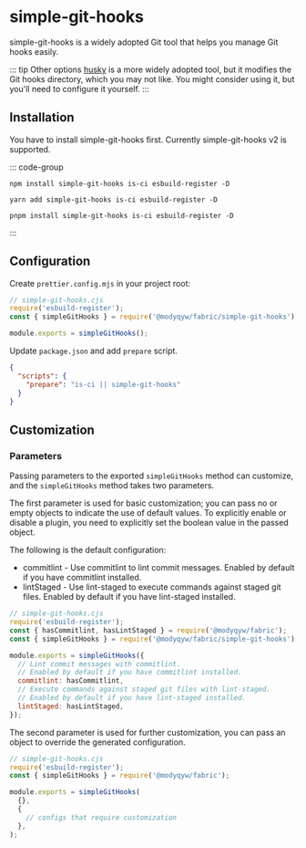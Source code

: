 # simple-git-hooks

simple-git-hooks is a widely adopted Git tool that helps you manage Git hooks easily.

::: tip Other options
[husky](https://typicode.github.io/husky/) is a more widely adopted tool, but it modifies the Git hooks directory, which you may not like. You might consider using it, but you'll need to configure it yourself.
:::

## Installation

You have to install simple-git-hooks first. Currently simple-git-hooks v2 is supported.

::: code-group

```shell [npm]
npm install simple-git-hooks is-ci esbuild-register -D
```

```shell [yarn]
yarn add simple-git-hooks is-ci esbuild-register -D
```

```shell [pnpm]
pnpm install simple-git-hooks is-ci esbuild-register -D
```

:::

## Configuration

Create `prettier.config.mjs` in your project root:

```javascript
// simple-git-hooks.cjs
require('esbuild-register');
const { simpleGitHooks } = require('@modyqyw/fabric/simple-git-hooks');

module.exports = simpleGitHooks();
```

Update `package.json` and add `prepare` script.

```json
{
  "scripts": {
    "prepare": "is-ci || simple-git-hooks"
  }
}
```

## Customization

### Parameters

Passing parameters to the exported `simpleGitHooks` method can customize, and the `simpleGitHooks` method takes two parameters.

The first parameter is used for basic customization; you can pass no or empty objects to indicate the use of default values. To explicitly enable or disable a plugin, you need to explicitly set the boolean value in the passed object.

The following is the default configuration:

- commitlint - Use commitlint to lint commit messages. Enabled by default if you have commitlint installed.
- lintStaged - Use lint-staged to execute commands against staged git files. Enabled by default if you have lint-staged installed.

```javascript
// simple-git-hooks.cjs
require('esbuild-register');
const { hasCommitlint, hasLintStaged } = require('@modyqyw/fabric');
const { simpleGitHooks } = require('@modyqyw/fabric/simple-git-hooks');

module.exports = simpleGitHooks({
  // Lint commit messages with commitlint.
  // Enabled by default if you have commitlint installed.
  commitlint: hasCommitlint,
  // Execute commands against staged git files with lint-staged.
  // Enabled by default if you have lint-staged installed.
  lintStaged: hasLintStaged,
});
```

The second parameter is used for further customization, you can pass an object to override the generated configuration.

```javascript
// simple-git-hooks.cjs
require('esbuild-register');
const { simpleGitHooks } = require('@modyqyw/fabric');

module.exports = simpleGitHooks(
  {},
  {
    // configs that require customization
  },
);
```
